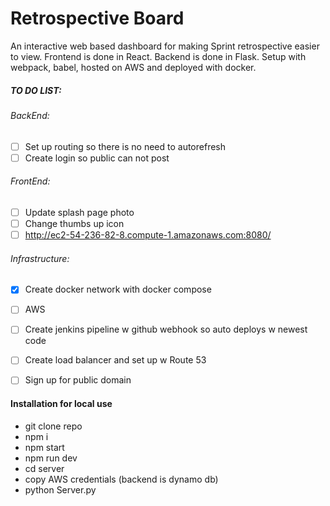 Retrospective Board
====================

An interactive web based dashboard for making Sprint retrospective easier to view.
Frontend is done in React.
Backend is  done in Flask.
Setup with webpack, babel, hosted on AWS and deployed with docker.
##### TO DO LIST:
###### BackEnd:
- [ ] Set up routing so there is no need to autorefresh
-[ ] Create login so public can not post  

###### FrontEnd:
- [ ] Update splash page photo
- [ ] Change thumbs up icon
- [ ] http://ec2-54-236-82-8.compute-1.amazonaws.com:8080/

###### Infrastructure:
- [x] Create docker network with docker compose
- [ ] AWS
- [ ] Create jenkins pipeline w github webhook so auto deploys w newest code
- [ ] Create load balancer and set up w Route 53
- [ ] Sign up for public domain


#### Installation for local use

- git clone repo
- npm i
- npm start
- npm run dev
- cd server
- copy AWS credentials (backend is dynamo db)
- python Server.py
